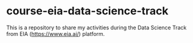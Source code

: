 # course-eia-data-science-track
This is a repository to share my activities during the Data Science Track from EIA (https://www.eia.ai/) platform.
